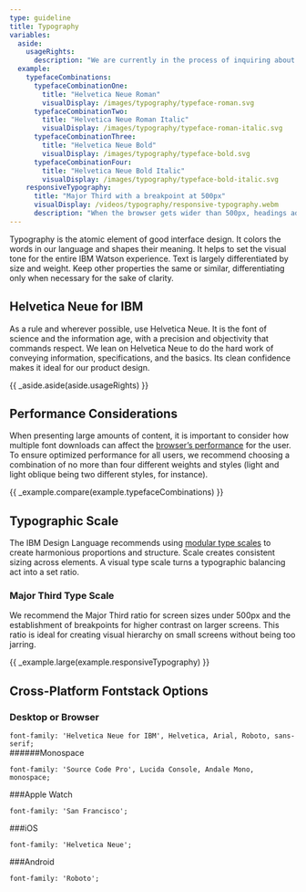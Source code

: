 ```yaml
---
type: guideline
title: Typography
variables:
  aside:
    usageRights:
      description: "We are currently in the process of inquiring about full usage rights and licensing for Helvetica Neue for IBM. During this time, we're unable to provide downloadable font assets. Please defer to the Cross-Platform Fontstack Options below for comparable fontstacks."
  example:
    typefaceCombinations:
      typefaceCombinationOne:
        title: "Helvetica Neue Roman"
        visualDisplay: /images/typography/typeface-roman.svg
      typefaceCombinationTwo:
        title: "Helvetica Neue Roman Italic"
        visualDisplay: /images/typography/typeface-roman-italic.svg
      typefaceCombinationThree:
        title: "Helvetica Neue Bold"
        visualDisplay: /images/typography/typeface-bold.svg
      typefaceCombinationFour:
        title: "Helvetica Neue Bold Italic"
        visualDisplay: /images/typography/typeface-bold-italic.svg
    responsiveTypography:
      title: "Major Third with a breakpoint at 500px"
      visualDisplay: /videos/typography/responsive-typography.webm
      description: "When the browser gets wider than 500px, headings adopt the Golden Ratio type scale to increase legibility for the user at larger screen sizes."
---
```


Typography is the atomic element of good interface design. It colors the words in our language and shapes their meaning. It helps to set the visual tone for the entire IBM Watson experience. Text is largely differentiated by size and weight. Keep other properties the same or similar, differentiating only when necessary for the sake of clarity.

## Helvetica Neue for IBM

As a rule and wherever possible, use Helvetica Neue. It is the font of science and the information age, with a precision and objectivity that commands respect. We lean on Helvetica Neue to do the hard work of conveying information, specifications, and the basics. Its clean confidence makes it ideal for our product design.

{{ _aside.aside(aside.usageRights) }}

## Performance Considerations

When presenting large amounts of content, it is important to consider how multiple font downloads can affect the [browser’s performance](/guidelines/user-experience/performance/) for the user. To ensure optimized performance for all users, we recommend choosing a combination of no more than four different weights and styles (light and light oblique being two different styles, for instance). 

{{ _example.compare(example.typefaceCombinations) }}

## Typographic Scale

The IBM Design Language recommends using [modular type scales](http://www.ibm.com/design/language/framework/visual/typography.shtml) to create harmonious proportions and structure. Scale creates consistent sizing across elements. A visual type scale turns a typographic balancing act into a set ratio. 

### Major Third Type Scale

We recommend the Major Third ratio for screen sizes under 500px and the establishment of breakpoints for higher contrast on larger screens. This ratio is ideal for creating visual hierarchy on small screens without being too jarring.

{{ _example.large(example.responsiveTypography) }}

## Cross-Platform Fontstack Options

### Desktop or Browser

`font-family: 'Helvetica Neue for IBM', Helvetica, Arial, Roboto, sans-serif;`  
######Monospace 

`font-family: 'Source Code Pro', Lucida Console, Andale Mono, monospace;`

###Apple Watch 

`font-family: 'San Francisco';`

###iOS

`font-family: 'Helvetica Neue';` 

###Android

`font-family: 'Roboto';`
